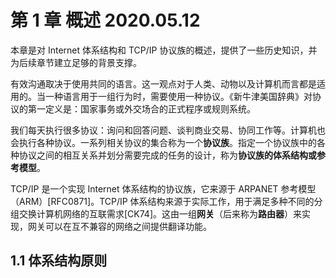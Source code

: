 # 第 1 章 概述  2020.05.12



本章是对 Internet 体系结构和 TCP/IP 协议族的概述，提供了一些历史知识，并为后续章节建立足够的背景支撑。

有效沟通取决于使用共同的语言。这一观点对于人类、动物以及计算机而言都是适用的。当一种语言用于一组行为时，需要使用一种协议。《新牛津美国辞典》对协议的第一定义是：国家事务或外交场合的正式程序或规则系统。

我们每天执行很多协议：询问和回答问题、谈判商业交易、协同工作等。计算机也会执行各种协议。一系列相关协议的集合称为一个**协议族**。指定一个协议族中的各种协议之间的相互关系并划分需要完成的任务的设计，称为**协议族的体系结构或参考模型**。

TCP/IP 是一个实现 Internet 体系结构的协议族，它来源于 ARPANET 参考模型（ARM）[RFC0871]。TCP/IP 体系结构来源于实际工作，用于满足多种不同的分组交换计算机网络的互联需求[CK74]。这由一组**网关**（后来称为**路由器**）来实现，网关可以在互不兼容的网络之间提供翻译功能。

## 1.1 体系结构原则

